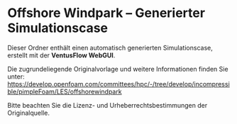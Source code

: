 # Offshore Windpark – Generierter Simulationscase

Dieser Ordner enthält einen automatisch generierten Simulationscase, erstellt mit der **VentusFlow WebGUI**.

Die zugrundeliegende Originalvorlage und weitere Informationen finden Sie unter:  
https://develop.openfoam.com/committees/hpc/-/tree/develop/incompressible/pimpleFoam/LES/offshorewindpark

Bitte beachten Sie die Lizenz- und Urheberrechtsbestimmungen der Originalquelle.

